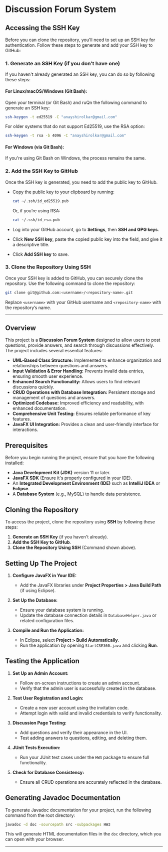 # Discussion Forum System

## Accessing the SSH Key

Before you can clone the repository, you'll need to set up an SSH key for authentication. Follow these steps to generate and add your SSH key to GitHub:

### 1. **Generate an SSH Key (if you don’t have one)**

If you haven't already generated an SSH key, you can do so by following these steps:

#### For Linux/macOS/Windows (Git Bash):
Open your terminal (or Git Bash) and ruQn the following command to generate an SSH key:

```bash
ssh-keygen -t ed25519 -C "anayshirolkar@gmail.com"
```

For older systems that do not support Ed25519, use the RSA option:

```bash
ssh-keygen -t rsa -b 4096 -C "anayshirolkar@gmail.com"
```

#### For Windows (via Git Bash):
If you're using Git Bash on Windows, the process remains the same.

### 2. **Add the SSH Key to GitHub**

Once the SSH key is generated, you need to add the public key to GitHub.

- Copy the public key to your clipboard by running:
  ```bash
  cat ~/.ssh/id_ed25519.pub
  ```
  Or, if you’re using RSA:
  ```bash
  cat ~/.ssh/id_rsa.pub
  ```

- Log into your GitHub account, go to **Settings**, then **SSH and GPG keys**.
- Click **New SSH key**, paste the copied public key into the field, and give it a descriptive title.
- Click **Add SSH key** to save.

### 3. **Clone the Repository Using SSH**

Once your SSH key is added to GitHub, you can securely clone the repository. Use the following command to clone the repository:

```bash
git clone git@github.com:<username>/<repository-name>.git
```

Replace `<username>` with your GitHub username and `<repository-name>` with the repository’s name.

---

## Overview

This project is a **Discussion Forum System** designed to allow users to post questions, provide answers, and search through discussions effectively. The project includes several essential features:

- **UML-Based Class Structure:** Implemented to enhance organization and relationships between questions and answers.
- **Input Validation & Error Handling:** Prevents invalid data entries, ensuring smooth user experience.
- **Enhanced Search Functionality:** Allows users to find relevant discussions quickly.
- **CRUD Operations with Database Integration:** Persistent storage and management of questions and answers.
- **Optimized Codebase:** Improved efficiency and readability, with enhanced documentation.
- **Comprehensive Unit Testing:** Ensures reliable performance of key features.
- **JavaFX UI Integration:** Provides a clean and user-friendly interface for interactions.

## Prerequisites

Before you begin running the project, ensure that you have the following installed:

- **Java Development Kit (JDK)** version 11 or later.
- **JavaFX SDK** (Ensure it's properly configured in your IDE).
- An **Integrated Development Environment (IDE)** such as **IntelliJ IDEA** or **Eclipse**.
- A **Database System** (e.g., MySQL) to handle data persistence.

## Cloning the Repository

To access the project, clone the repository using **SSH** by following these steps:

1. **Generate an SSH Key** (if you haven't already).
2. **Add the SSH Key to GitHub**.
3. **Clone the Repository Using SSH** (Command shown above).

## Setting Up The Project

1. **Configure JavaFX in Your IDE:**
   - Add the JavaFX libraries under **Project Properties > Java Build Path** (if using Eclipse).

2. **Set Up the Database:**
   - Ensure your database system is running.
   - Update the database connection details in `DatabaseHelper.java` or related configuration files.

3. **Compile and Run the Application:**
   - In Eclipse, select **Project > Build Automatically**.
   - Run the application by opening `StartCSE360.java` and clicking **Run**.

## Testing the Application

1. **Set Up an Admin Account:**
   - Follow on-screen instructions to create an admin account.
   - Verify that the admin user is successfully created in the database.

2. **Test User Registration and Login:**
   - Create a new user account using the invitation code.
   - Attempt login with valid and invalid credentials to verify functionality.

3. **Discussion Page Testing:**
   - Add questions and verify their appearance in the UI.
   - Test adding answers to questions, editing, and deleting them.

4. **JUnit Tests Execution:**
   - Run your JUnit test cases under the `HW3` package to ensure full functionality.

5. **Check for Database Consistency:**
   - Ensure all CRUD operations are accurately reflected in the database.

## Generating Javadoc Documentation

To generate Javadoc documentation for your project, run the following command from the root directory:

```bash
javadoc -d doc -sourcepath src -subpackages HW3
```

This will generate HTML documentation files in the `doc` directory, which you can open with your browser.

---

